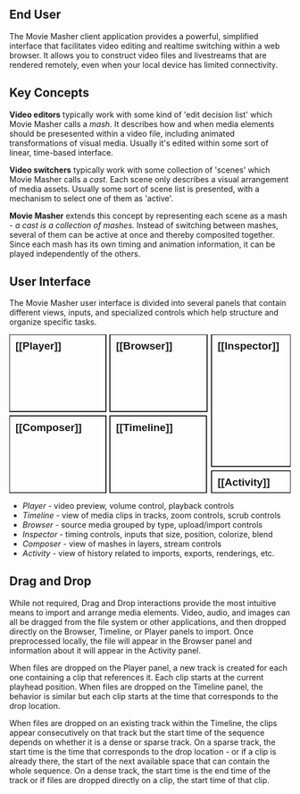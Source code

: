 ## End User

The Movie Masher client application provides a powerful, simplified interface that facilitates video editing and realtime switching within a web browser. It allows you to construct video files and livestreams that are rendered remotely, even when your local device has limited connectivity. 


## Key Concepts

**Video editors** typically work with some kind of 'edit decision list' which Movie Masher calls a _mash_. It describes how and when media elements should be presesented within a video file, including animated transformations of visual media. Usually it's edited within some sort of linear, time-based interface. 

**Video switchers** typically work with some collection of 'scenes' which Movie Masher calls a _cast_. Each scene only describes a visual arrangement of media assets. Usually some sort of scene list is presented, with a mechanism to select one of them as 'active'. 

**Movie Masher** extends this concept by representing each scene as a mash - _a cast is a collection of mashes._ Instead of switching between mashes, several of them can be active at once and thereby composited together. Since each mash has its own timing and animation information, it can be played independently of the others. 

## User Interface

The Movie Masher user interface is divided into several panels that contain different views, inputs, and specialized controls which help structure and organize specific tasks. 

<!-- MAGIC:START (COLORSVG:replacements=black&src=../svg/masher.svg) -->
<svg width="640" height="360" xmlns="http://www.w3.org/2000/svg" xmlns:xlink="http://www.w3.org/1999/xlink" viewbox="0 0 640 360" class='diagram'>
<path d="M 0.00 0.00 L 219.76 0.00 L 219.76 175.37 L 0.00 175.37 Z M 0.00 0.00" stroke-width="2.50" stroke="currentColor" stroke-linecap="round" stroke-linejoin="round" fill="none"  />
<path d="M 460.00 0.00 L 640.00 0.00 L 640.00 299.97 L 460.00 299.97 Z M 460.00 0.00" stroke-width="2.50" stroke="currentColor" stroke-linecap="round" stroke-linejoin="round" fill="none"  />
<path d="M 228.82 0.00 L 450.00 0.00 L 450.00 175.37 L 228.82 175.37 Z M 228.82 0.00" stroke-width="2.50" stroke="currentColor" stroke-linecap="round" stroke-linejoin="round" fill="none"  />
<path d="M 0.00 185.00 L 219.76 185.00 L 219.76 360.00 L 0.00 360.00 Z M 0.00 185.00" stroke-width="2.50" stroke="currentColor" stroke-linecap="round" stroke-linejoin="round" fill="none"  />
<text x="14.00" y="34.48" font-family="Helvetica" font-size="24.00px" fill="currentColor" opacity="1.00" font-weight="bold" >[[Player]]</text>
<text x="242.82" y="34.48" font-family="Helvetica" font-size="24.00px" fill="currentColor" opacity="1.00" font-weight="bold" >[[Browser]]</text>
<text x="14.00" y="219.48" font-family="Helvetica" font-size="24.00px" fill="currentColor" opacity="1.00" font-weight="bold" >[[Composer]]</text>
<text x="474.00" y="34.48" font-family="Helvetica" font-size="24.00px" fill="currentColor" opacity="1.00" font-weight="bold" >[[Inspector]]</text>
<text x="242.82" y="219.48" font-family="Helvetica" font-size="24.00px" fill="currentColor" opacity="1.00" font-weight="bold" >[[Timeline]]</text>
<path d="M 228.82 185.00 L 448.54 185.00 L 448.54 360.00 L 228.82 360.00 Z M 228.82 185.00" stroke-width="2.50" stroke="currentColor" stroke-linecap="round" stroke-linejoin="round" fill="none"  />
<path d="M 460.00 310.00 L 640.00 310.00 L 640.00 360.00 L 460.00 360.00 Z M 460.00 310.00" stroke-width="2.50" stroke="currentColor" stroke-linecap="round" stroke-linejoin="round" fill="none"  />
<text x="474.00" y="344.48" font-family="Helvetica" font-size="24.00px" fill="currentColor" opacity="1.00" font-weight="bold" >[[Activity]]</text>
</svg>
<!-- MAGIC:END -->

- *Player* - video preview, volume control, playback controls
- *Timeline* - view of media clips in tracks, zoom controls, scrub controls
- *Browser* - source media grouped by type, upload/import controls
- *Inspector* - timing controls, inputs that size, position, colorize, blend
- *Composer* - view of mashes in layers, stream controls
- *Activity* - view of history related to imports, exports, renderings, etc.



## Drag and Drop
While not required, Drag and Drop interactions provide the most intuitive means to import and arrange media elements. Video, audio, and images can all be dragged from the file system or other applications, and then dropped directly on the Browser, Timeline, or Player panels to import. Once preprocessed locally, the file will appear in the Browser panel and information about it will appear in the Activity panel. 

When files are dropped on the Player panel, a new track is created for each one containing a clip that references it. Each clip starts at the current playhead position. When files are dropped on the Timeline panel, the behavior is similar but each clip starts at the time that corresponds to the drop location. 

When files are dropped on an existing track within the Timeline, the clips appear consecutively on that track but the start time of the sequence depends on whether it is a dense or sparse track. On a sparse track, the start time is the time that corresponds to the drop location - or if a clip is already there, the start of the next available space that can contain the whole sequence. On a dense track, the start time is the end time of the track or if files are dropped directly on a clip, the start time of that clip. 

